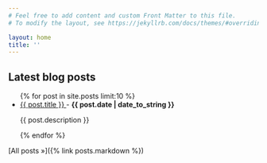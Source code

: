 ```yaml
---
# Feel free to add content and custom Front Matter to this file.
# To modify the layout, see https://jekyllrb.com/docs/themes/#overriding-theme-defaults

layout: home
title: ''
---
```


## Latest blog posts

<ul class="no-bullets">
  {% for post in site.posts limit:10 %}
    <li>
      <a href="{{ post.url }}">
        {{ post.title }}
      </a>
      - <strong>{{ post.date | date_to_string }}</strong>
      <p>{{ post.description }}</p>
    </li>
  {% endfor %}
</ul>

[All posts &raquo;]({% link posts.markdown %})